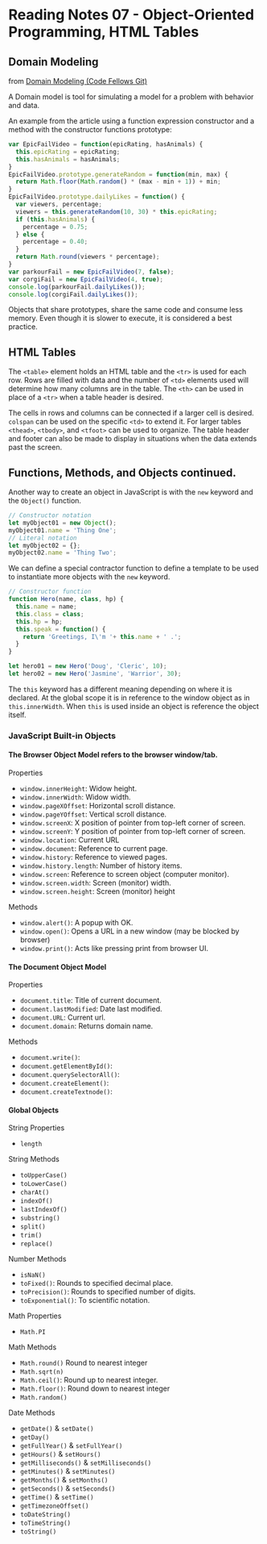 # Reading Notes 07 - Object-Oriented Programming, HTML Tables

## Domain Modeling

from [Domain Modeling (Code Fellows Git)](https://github.com/codefellows/domain_modeling#domain-modeling)

A Domain model is tool for simulating a model for a problem with behavior and data. 

An example from the article using a function expression constructor and a method with the constructor functions prototype:
```javascript
var EpicFailVideo = function(epicRating, hasAnimals) {
  this.epicRating = epicRating;
  this.hasAnimals = hasAnimals;
}
EpicFailVideo.prototype.generateRandom = function(min, max) {
  return Math.floor(Math.random() * (max - min + 1)) + min;
}
EpicFailVideo.prototype.dailyLikes = function() {
  var viewers, percentage;
  viewers = this.generateRandom(10, 30) * this.epicRating;
  if (this.hasAnimals) {
    percentage = 0.75;
  } else {
    percentage = 0.40;
  }
  return Math.round(viewers * percentage);
}
var parkourFail = new EpicFailVideo(7, false);
var corgiFail = new EpicFailVideo(4, true);
console.log(parkourFail.dailyLikes());
console.log(corgiFail.dailyLikes());

```
Objects that share prototypes, share the same code and consume less memory. Even though it is slower to execute, it is considered a best practice.


## HTML Tables

The `<table>` element holds an HTML table and the `<tr>` is used for each row. Rows are filled with data and the number of `<td>` elements used will determine how many columns are in the table. The `<th>` can be used in place of a `<tr>` when a table header is desired.

The cells in rows and columns can be connected if a larger cell is desired. `colspan` can be used on the specific `<td>` to extend it. For larger tables `<thead>`, `<tbody>`, and `<tfoot>` can be used to organize. The table header and footer can also be made to display in situations when the data extends past the screen.

## Functions, Methods, and Objects continued.

Another way to create an object in JavaScript is with the `new` keyword and the `Object()` function.

```javascript
// Constructor notation
let myObject01 = new Object();
myObject01.name = 'Thing One';
// Literal notation
let myObject02 = {};
myObject02.name = 'Thing Two';

```

We can define a special contractor function to define a template to be used to instantiate more objects with the `new` keyword.

```javascript
// Constructor function
function Hero(name, class, hp) {
  this.name = name;
  this.class = class;
  this.hp = hp;
  this.speak = function() {
    return 'Greetings, I\'m '+ this.name + ' .';
  }
}

let hero01 = new Hero('Doug', 'Cleric', 10);
let hero02 = new Hero('Jasmine', 'Warrior', 30);
```

The `this` keyword has a different meaning depending on where it is declared. At the global scope it is in reference to the window object as in `this.innerWidth`. When `this` is used inside an object is reference the object itself.

### JavaScript Built-in Objects

#### The Browser Object Model refers to the browser window/tab.

Properties
- `window.innerHeight`: Widow height.
- `window.innerWidth`: Widow width.
- `window.pageXOffset`: Horizontal scroll distance.
- `window.pageYOffset`: Vertical scroll distance.
- `window.screenX`: X position of pointer from top-left corner of screen.
- `window.screenY`: Y position of pointer from top-left corner of screen.
- `window.location`: Current URL
- `window.document`: Reference to current page.
- `window.history`: Reference to viewed pages.
- `window.history.length`: Number of history items.
- `window.screen`: Reference to screen object (computer monitor).
- `window.screen.width`: Screen (monitor) width.
- `window.screen.height`: Screen (monitor) height

Methods
- `window.alert()`: A popup with OK.
- `window.open()`: Opens a URL in a new window (may be blocked by browser)
- `window.print()`: Acts like pressing print from browser UI.

#### The Document Object Model

Properties
- `document.title`: Title of current document.
- `document.lastModified`: Date last modified.
- `document.URL`: Current url.
- `document.domain`: Returns domain name.

Methods
- `document.write()`: 
- `document.getElementById()`: 
- `document.querySelectorAll()`: 
- `document.createElement()`: 
- `document.createTextnode()`: 

#### Global Objects

String Properties
- `length`

String Methods
- `toUpperCase()`
- `toLowerCase()`
- `charAt()`
- `indexOf()`
- `lastIndexOf()`
- `substring()`
- `split()`
- `trim()`
- `replace()`

Number Methods
- `isNaN()`
- `toFixed()`: Rounds to specified decimal place.
- `toPrecision()`: Rounds to specified number of digits.
- `toExponential()`: To scientific notation.

Math Properties
- `Math.PI`

Math Methods
- `Math.round()` Round to nearest integer
- `Math.sqrt(n)`
- `Math.ceil()`: Round up to nearest integer.
- `Math.floor()`: Round down to nearest integer
- `Math.random()`

Date Methods
- `getDate()` & `setDate()`
- `getDay()`
- `getFullYear()` & `setFullYear()`
- `getHours()` & `setHours()`
- `getMilliseconds()` & `setMilliseconds()`
- `getMinutes()` & `setMinutes()`
- `getMonths()` & `setMonths()`
- `getSeconds()` & `setSeconds()`
- `getTime()` & `setTime()`
- `getTimezoneOffset()`
- `toDateString()`
- `toTimeString()`
- `toString()`

